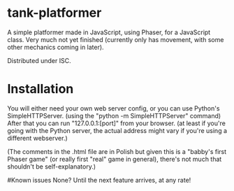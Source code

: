 # tank-platformer
A simple platformer made in JavaScript, using Phaser, for a JavaScript class. Very much not yet finished (currently only has movement, with some other mechanics coming in later). 

Distributed 
under ISC.


# Installation
You will either need your own web server config, or you can use Python's SimpleHTTPServer. (using the  "python -m SimpleHTTPServer" command)
After that you can run "127.0.0.1:[port]" from your browser. (at least if you're going with the Python server, the actual address might vary if you're using a different webserver.)

(The comments in the .html file are in Polish but given this is a "babby's first Phaser game" (or really first "real" game in general), there's not much that shouldn't be self-explanatory.)

#Known issues
None? Until the next feature arrives, at any rate!
